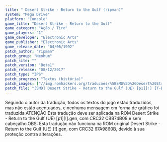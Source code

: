 ```yaml
---
title: " Desert Strike - Return to the Gulf (ripman)"
system: "Mega Drive"
platform: "Console"
game_title: "Desert Strike - Return to the Gulf"
game_category: "Ação / Tiro"
game_players: "1"
game_developer: "Electronic Arts"
game_publisher: "Electronic Arts"
game_release_date: "04/06/1992"
patch_author: "ripman"
patch_group: "Nenhum"
patch_site: ""
patch_version: "Beta1"
patch_release: "08/12/2017"
patch_type: "IPS"
patch_progress: "Textos (história)"
patch_images: ["//img.romhackers.org/traducoes/%5BSMD%5D%20Desert%20Strike%20-%20Return%20to%20the%20Gulf%20-%20ripman%20-%201.png","//img.romhackers.org/traducoes/%5BSMD%5D%20Desert%20Strike%20-%20Return%20to%20the%20Gulf%20-%20ripman%20-%202.png","//img.romhackers.org/traducoes/%5BSMD%5D%20Desert%20Strike%20-%20Return%20to%20the%20Gulf%20-%20ripman%20-%203.png"]
patch_file: "[SMD] Desert Strike - Return to the Gulf (UE) [p1][!] [T-BR] [T-ripman G-Nenhum] [V-Beta1 A-2017].7z"
---
```

Segundo o autor da tradução, todos os textos do jogo estão traduzidos, mas não estão acentuados, e nenhuma mensagem em forma de gráfico foi traduzida.ATENÇÃO:Esta tradução deve ser aplicada na ROM Desert Strike - Return to the Gulf (UE) [p1][!].gen, com CRC32 CBB74B08 e sem cabeçalho.OBS: Esta tradução não funciona na ROM original Desert Strike - Return to the Gulf (UE) [!].gen, com CRC32 67A9860B, devido à sua proteção contra alterações.